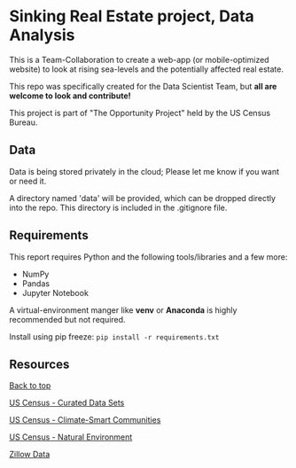 # Sinking Real Estate project, Data Analysis
This is a Team-Collaboration to create a web-app (or mobile-optimized website) to look at rising sea-levels and the potentially affected real estate. 

This repo was specifically created for the Data Scientist Team, but __all are welcome to look and contribute!__


This project is part of "The Opportunity Project" held by the US Census Bureau.


## Data 

Data is being stored privately in the cloud; Please let me know if you want or need it.

A directory named 'data' will be provided, which can be dropped directly into the repo. This directory is included in the .gitignore file.


## Requirements
This report requires Python and the following tools/libraries and a few more:
  - NumPy
  - Pandas
  - Jupyter Notebook

A virtual-environment manger like __venv__ or __Anaconda__ is highly recommended but not required.

Install using pip freeze:
` pip install -r requirements.txt `


## Resources
[Back to top](#Sinking-Real-Estate-project,-Data-Analysis)


[US Census - Curated Data Sets](https://opportunity.census.gov/data/)

[US Census - Climate-Smart Communities](https://opportunity.census.gov/data/climate-smart/)

[US Census - Natural Environment](https://opportunity.census.gov/data/natural-environment/)

[Zillow Data](https://www.zillow.com/research/data/)